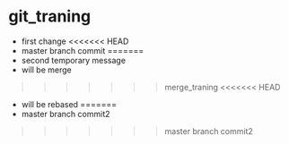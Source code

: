 # git_traning
* first change
<<<<<<< HEAD
* master branch commit
=======
* second temporary message
* will be merge
>>>>>>> merge_traning
<<<<<<< HEAD
* will be rebased
=======
* master branch commit2
>>>>>>> master branch commit2
